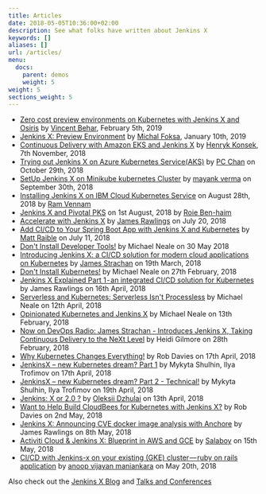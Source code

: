 ```yaml
---
title: Articles
date: 2018-05-05T10:36:00+02:00
description: See what folks have written about Jenkins X 
keywords: []
aliases: []
url: /articles/
menu:
  docs:
    parent: demos
    weight: 5
weight: 5
sections_weight: 5
---
```


* [Zero cost preview environments on Kubernetes with Jenkins X and Osiris](https://medium.com/@vbehar/zero-cost-preview-environments-on-kubernetes-with-jenkins-x-and-osiris-bd9ce0148d03) by [Vincent Behar](https://medium.com/@vbehar), February 5th, 2019
* [Jenkins X: Preview Environment](https://medium.com/@MichalFoksa/jenkins-x-preview-environment-3bf2424a05e4) by [Michal Foksa](https://medium.com/@MichalFoksa), January 10th, 2019
* [Continuous Delivery with Amazon EKS and Jenkins X](https://aws.amazon.com/blogs/opensource/continuous-delivery-eks-jenkins-x/) by [Henryk Konsek](https://twitter.com/hekonsek), 7th November, 2018
* [Trying out Jenkins X on Azure Kubernetes Service(AKS)](https://medium.com/@puichan/trying-out-jenkins-x-on-azure-kubernetes-service-aks-20fe94bd72d2) by [PC Chan](https://medium.com/@puichan) on October 29th, 2018
* [SetUp Jenkins X on Minikube kubernetes Cluster](https://medium.com/@mayank.023/setup-jenkinsx-on-minikube-kubernetes-cluster-c519264bb991) by [mayank verma](https://medium.com/@mayank.023) on September 30th, 2018  
* [Installing Jenkins X on IBM Cloud Kubernetes Service](https://www.ibm.com/blogs/bluemix/2018/08/installing-jenkins-x-on-ibm-cloud-kubernetes-service/) on August 28th, 2018 by [Ram Vennam](https://www.ibm.com/blogs/bluemix/author/rvennamus-ibm-com/) 
* [Jenkins X and Pivotal PKS](http://www.routetocloud.com/2018/08/1969/) on 1st August, 2018 by [Roie Ben-haim](https://twitter.com/roie9876)
* [Accelerate with Jenkins X](https://jenkins.io/blog/2018/07/19/jenkins-x-accelerate/) by [James Rawlings](https://twitter.com/jdrawlings/) on July 20, 2018 
* [Add CI/CD to Your Spring Boot App with Jenkins X and Kubernetes](https://developer.okta.com/blog/2018/07/11/ci-cd-spring-boot-jenkins-x-kubernetes) by [Matt Raible](https://twitter.com/mraible/) on July 11, 2018 
* [Don't Install Developer Tools!](https://www.cloudbees.com/blog/don%E2%80%99t-install-development-tools) by Michael Neale on 30 May 2018
* [Introducing Jenkins X: a CI/CD solution for modern cloud applications on Kubernetes](https://jenkins.io/blog/2018/03/19/introducing-jenkins-x/) by [James Strachan](https://twitter.com/jstrachan) on 19th March, 2018
* [Don't Install Kubernetes!](https://www.cloudbees.com/blog/dont-install-kubernetes) by Michael Neale on 27th February, 2018
* [Jenkins X Explained Part 1 - an integrated CI/CD solution for Kubernetes](https://jenkins.io/blog/2018/04/16/jenkins-x-explained-part1/) by James Rawlings on 16th April, 2018
* [Serverless and Kubernetes: Serverless Isn't Processless](https://www.cloudbees.com/blog/serverless-and-kubernetes-serverless-isnt-processless) by Michael Neale on 12th April, 2018
* [Opinionated Kubernetes and Jenkins X](https://www.cloudbees.com/blog/opinionated-kubernetes-and-jenkins-x) by Michael Neale on 13th February, 2018
* [Now on DevOps Radio: James Strachan - Introduces Jenkins X, Taking Continuous Delivery to the NeXt Level](https://www.cloudbees.com/blog/now-devops-radio-james-strachan-introduces-jenkins-x-taking-continuous-delivery-next-level) by Heidi Gilmore on 28th February, 2018
* [Why Kubernetes Changes Everything!](https://www.cloudbees.com/blog/why-kubernetes-changes-everything) by Rob Davies on 17th April, 2018
* [JenkinsX – new Kubernetes dream? Part 1](https://blog.octo.com/en/jenkinsx-new-kubernetes-dream-part-1/) by Mykyta Shulhin, Ilya Trofimov on 17th April, 2018
* [JenkinsX – new Kubernetes dream? Part 2 - Technical!](https://blog.octo.com/en/jenkinsx-new-kubernetes-dream-part-2/) by Mykyta Shulhin, Ilya Trofimov on 19th April, 2018
* [Jenkins: X or 2.0 ?](https://dzone.com/articles/jenkins-x-the-good-bad-and-ugly) by [Oleksii Dzhulai](https://medium.com/@odzhu) on 13th April, 2018 
* [Want to Help Build CloudBees for Kubernetes with Jenkins X?](https://www.cloudbees.com/blog/want-help-build-cloudbees-kubernetes-jenkins-x) by Rob Davies on 2nd May, 2018
* [Jenkins X: Announcing CVE docker image analysis with Anchore](https://jenkins.io/blog/2018/05/08/jenkins-x-anchore/) by James Rawlings on 8th May, 2018
* [Activiti Cloud & Jenkins X: Blueprint in AWS and GCE](https://salaboy.com/2018/05/15/activiti-cloud-jenkins-x-blueprint-in-aws-and-gce/) by [Salaboy](https://salaboy.com/) on 15th May, 2018
* [CI/CD with Jenkins-x on your existing (GKE) cluster — ruby on rails application](https://medium.com/@maniankara/ci-cd-with-jenkins-x-on-your-existing-gke-cluster-ruby-on-rails-application-785d8390a857) by [anoop vijayan maniankara](https://medium.com/@maniankara) on May 20th, 2018

Also check out the [Jenkins X Blog](/news/) and [Talks and Conferences](/talks/)

